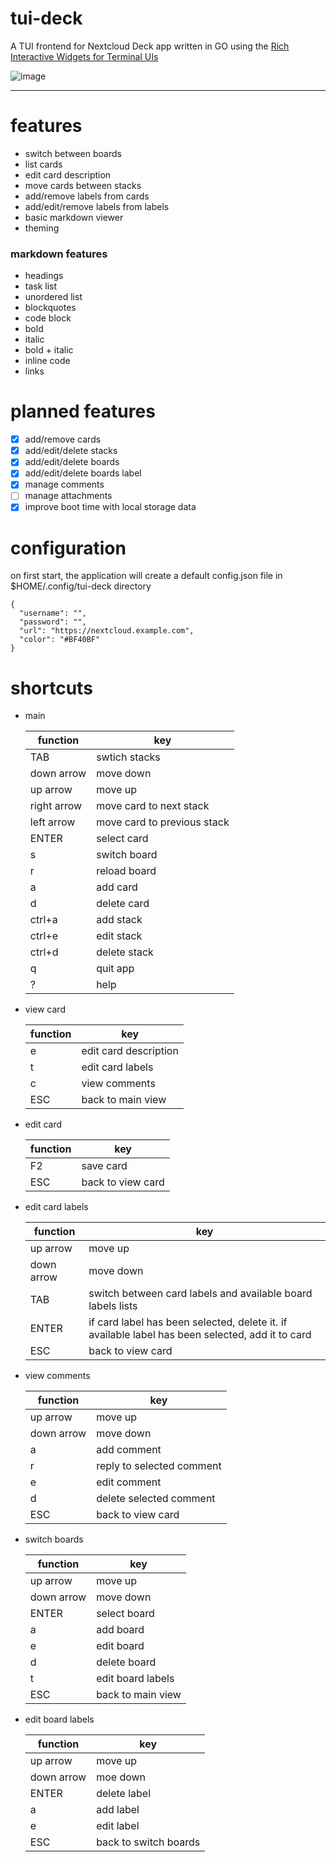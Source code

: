 # tui-deck
A TUI frontend for Nextcloud Deck app written in GO using the [Rich Interactive Widgets for Terminal UIs
](https://github.com/rivo/tview)

![image](https://github.com/mebitek/tui-deck/assets/1067967/4c1913be-09d0-4fea-bc67-19da89e2e9aa)

___

# features

* switch between boards
* list cards
* edit card description
* move cards between stacks
* add/remove labels from cards
* add/edit/remove labels from labels
* basic markdown viewer
* theming

### markdown features
* headings
* task list
* unordered list
* blockquotes
* code block
* bold
* italic
* bold + italic
* inline code 
* links

# planned features

- [x] add/remove cards
- [x] add/edit/delete stacks
- [x] add/edit/delete boards
- [x] add/edit/delete boards label
- [x] manage comments
- [ ] manage attachments
- [x] improve boot time with local storage data

# configuration

on first start, the application will create a default config.json file in $HOME/.config/tui-deck directory

```
{
  "username": "",
  "password": "",
  "url": "https://nextcloud.example.com",
  "color": "#BF40BF"
}
```

# shortcuts

 * main

    | function    | key                         |
    |-------------|-----------------------------|
    | TAB         | swtich stacks               |
    | down arrow  | move down                   |
    | up arrow    | move up                     |
    | right arrow | move card to next stack     |
    | left arrow  | move card to previous stack |
    | ENTER       | select card                 |
    | s           | switch board                |
    | r           | reload board                |
    | a           | add card                    |
    | d           | delete card                 |
    | ctrl+a      | add stack                   |
    | ctrl+e      | edit stack                  |
    | ctrl+d      | delete stack                |
    | q           | quit app                    |
    | ?           | help                        |

* view card

    | function | key                   |
    |----------|-----------------------|
    | e        | edit card description |
    | t        | edit card labels      |
    | c        | view comments         |
    | ESC      | back to main view     |

*  edit card

    | function | key               |
    |----------|-------------------|
    | F2       | save card         |
    | ESC      | back to view card |

* edit card labels

    | function   | key                                                                                              |
    |------------|--------------------------------------------------------------------------------------------------|
    | up arrow   | move up                                                                                          |
    | down arrow | move down                                                                                        |
    | TAB        | switch between card labels and available board labels lists                                      |
    | ENTER      | if card label has been selected, delete it. if available label has been selected, add it to card |
    | ESC        | back to view card                                                                                |

* view comments 

    | function   | key                       |
    |------------|---------------------------|
    | up arrow   | move up                   |
    | down arrow | move down                 |
    | a          | add comment               |
    | r          | reply to selected comment |
    | e          | edit comment              |
    | d          | delete selected comment   | 
    | ESC        | back to view card         |

* switch boards

    | function   | key               |
    |------------|-------------------|
    | up arrow   | move up           |
    | down arrow | move down         |
    | ENTER      | select board      |
    | a          | add board         |
    | e          | edit board        |
    | d          | delete board      |
    | t          | edit board labels |
    | ESC        | back to main view |

* edit board labels

    | function   | key                   |
    |------------|-----------------------|
    | up arrow   | move up               |
    | down arrow | moe down              |
    | ENTER      | delete label          |
    | a          | add label             |
    | e          | edit label            |
    | ESC        | back to switch boards |
